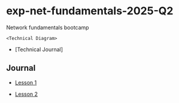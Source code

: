 # exp-net-fundamentals-2025-Q2
Network fundamentals bootcamp


```
<Technical Diagram>
```

- [Technical Journal]

## Journal

- [Lesson 1]()


- [Lesson 2]()
